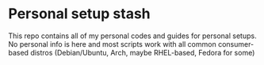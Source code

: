 # Personal setup stash

This repo contains all of my personal codes and guides for personal setups. No personal info is here and most scripts work with all common consumer-based distros (Debian/Ubuntu, Arch, maybe RHEL-based, Fedora for some)